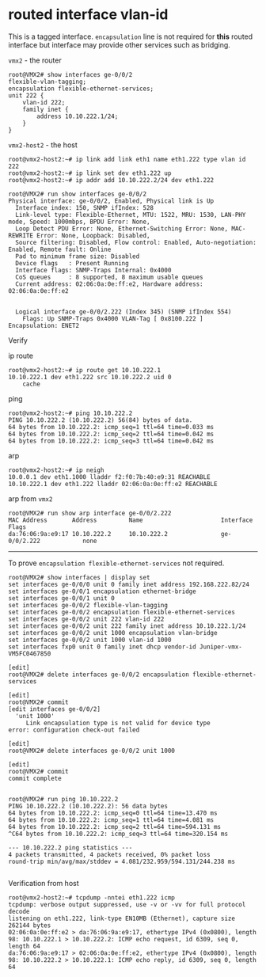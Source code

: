 # routed interface vlan-id 

This is a tagged interface.  ```encapsulation``` line is not required for **this** routed interface but interface may provide other services such as bridging.

```vmx2``` - the router

```
root@VMX2# show interfaces ge-0/0/2    
flexible-vlan-tagging;
encapsulation flexible-ethernet-services;
unit 222 {
    vlan-id 222;
    family inet {
        address 10.10.222.1/24;
    }
}

```

```vmx2-host2``` - the host

```
root@vmx2-host2:~# ip link add link eth1 name eth1.222 type vlan id 222 
root@vmx2-host2:~# ip link set dev eth1.222 up
root@vmx2-host2:~# ip addr add 10.10.222.2/24 dev eth1.222
```



```
root@VMX2# run show interfaces ge-0/0/2               
Physical interface: ge-0/0/2, Enabled, Physical link is Up
  Interface index: 150, SNMP ifIndex: 528
  Link-level type: Flexible-Ethernet, MTU: 1522, MRU: 1530, LAN-PHY mode, Speed: 1000mbps, BPDU Error: None,
  Loop Detect PDU Error: None, Ethernet-Switching Error: None, MAC-REWRITE Error: None, Loopback: Disabled,
  Source filtering: Disabled, Flow control: Enabled, Auto-negotiation: Enabled, Remote fault: Online
  Pad to minimum frame size: Disabled
  Device flags   : Present Running
  Interface flags: SNMP-Traps Internal: 0x4000
  CoS queues     : 8 supported, 8 maximum usable queues
  Current address: 02:06:0a:0e:ff:e2, Hardware address: 02:06:0a:0e:ff:e2
  
  
  Logical interface ge-0/0/2.222 (Index 345) (SNMP ifIndex 554)
    Flags: Up SNMP-Traps 0x4000 VLAN-Tag [ 0x8100.222 ]  Encapsulation: ENET2
```

Verify

ip route

```
root@vmx2-host2:~# ip route get 10.10.222.1
10.10.222.1 dev eth1.222 src 10.10.222.2 uid 0 
    cache 
```

ping

```
root@vmx2-host2:~# ping 10.10.222.2
PING 10.10.222.2 (10.10.222.2) 56(84) bytes of data.
64 bytes from 10.10.222.2: icmp_seq=1 ttl=64 time=0.033 ms
64 bytes from 10.10.222.2: icmp_seq=2 ttl=64 time=0.042 ms
64 bytes from 10.10.222.2: icmp_seq=3 ttl=64 time=0.042 ms
```

arp

```
root@vmx2-host2:~# ip neigh 
10.0.0.1 dev eth1.1000 lladdr f2:f0:7b:40:e9:31 REACHABLE
10.10.222.1 dev eth1.222 lladdr 02:06:0a:0e:ff:e2 REACHABLE
```

arp from ```vmx2```

```
root@VMX2# run show arp interface ge-0/0/2.222 
MAC Address       Address         Name                      Interface               Flags
da:76:06:9a:e9:17 10.10.222.2     10.10.222.2               ge-0/0/2.222            none
```

-------------------------------------------------------

To prove ```encapsulation flexible-ethernet-services``` not required.

```
root@VMX2# show interfaces | display set          
set interfaces ge-0/0/0 unit 0 family inet address 192.168.222.82/24
set interfaces ge-0/0/1 encapsulation ethernet-bridge
set interfaces ge-0/0/1 unit 0
set interfaces ge-0/0/2 flexible-vlan-tagging
set interfaces ge-0/0/2 encapsulation flexible-ethernet-services
set interfaces ge-0/0/2 unit 222 vlan-id 222
set interfaces ge-0/0/2 unit 222 family inet address 10.10.222.1/24
set interfaces ge-0/0/2 unit 1000 encapsulation vlan-bridge
set interfaces ge-0/0/2 unit 1000 vlan-id 1000
set interfaces fxp0 unit 0 family inet dhcp vendor-id Juniper-vmx-VM5FC0467850

[edit]
root@VMX2# delete interfaces ge-0/0/2 encapsulation flexible-ethernet-services 

[edit]
root@VMX2# commit 
[edit interfaces ge-0/0/2]
  'unit 1000'
     Link encapsulation type is not valid for device type
error: configuration check-out failed

[edit]
root@VMX2# delete interfaces ge-0/0/2 unit 1000 

[edit]
root@VMX2# commit 
commit complete


```

```
root@VMX2# run ping 10.10.222.2 
PING 10.10.222.2 (10.10.222.2): 56 data bytes
64 bytes from 10.10.222.2: icmp_seq=0 ttl=64 time=13.470 ms
64 bytes from 10.10.222.2: icmp_seq=1 ttl=64 time=4.081 ms
64 bytes from 10.10.222.2: icmp_seq=2 ttl=64 time=594.131 ms
^C64 bytes from 10.10.222.2: icmp_seq=3 ttl=64 time=320.154 ms

--- 10.10.222.2 ping statistics ---
4 packets transmitted, 4 packets received, 0% packet loss
round-trip min/avg/max/stddev = 4.081/232.959/594.131/244.238 ms


```

Verification from host

```
root@vmx2-host2:~# tcpdump -nntei eth1.222 icmp
tcpdump: verbose output suppressed, use -v or -vv for full protocol decode
listening on eth1.222, link-type EN10MB (Ethernet), capture size 262144 bytes
02:06:0a:0e:ff:e2 > da:76:06:9a:e9:17, ethertype IPv4 (0x0800), length 98: 10.10.222.1 > 10.10.222.2: ICMP echo request, id 6309, seq 0, length 64
da:76:06:9a:e9:17 > 02:06:0a:0e:ff:e2, ethertype IPv4 (0x0800), length 98: 10.10.222.2 > 10.10.222.1: ICMP echo reply, id 6309, seq 0, length 64
```
